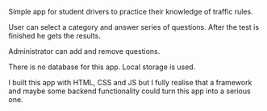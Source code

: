Simple app for student drivers to practice their knowledge of traffic rules.

User can select a category and answer series of questions. After the test is finished he gets the results.

Administrator can add and remove questions.

There is no database for this app. Local storage is used.

I built this app with HTML, CSS and JS but I fully realise that a framework and maybe some backend functionality could turn this app into a serious one.